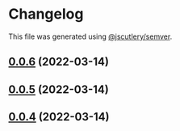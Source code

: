 # Changelog

This file was generated using [@jscutlery/semver](https://github.com/jscutlery/semver).

## [0.0.6](/compare/nexter-0.0.5...nexter-0.0.6) (2022-03-14)



## [0.0.5](/compare/nexter-0.0.4...nexter-0.0.5) (2022-03-14)



## [0.0.4](/compare/nexter-0.0.3...nexter-0.0.4) (2022-03-14)
